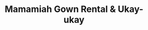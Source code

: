---
title: "Mamamiah Gown Rental & Ukay-ukay"
url: /valenzuela/mamamiah-gown-rental-and-ukay-ukay/
shop: clothes
---